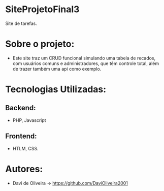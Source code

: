 # SiteProjetoFinal3
Site de tarefas.

# Sobre o projeto:
- Este site traz um CRUD funcional simulando uma tabela de recados, com usuários comuns e administradores, que têm controle total, além de trazer também uma api como exemplo.

# Tecnologias Utilizadas:
## Backend:
- PHP, Javascript
## Frontend:
- HTLM, CSS.

# Autores:
- Davi de Oliveira -> https://github.com/DaviOliveira2001
